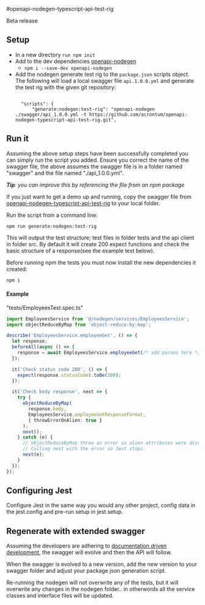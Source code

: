 #openapi-nodegen-typescript-api-test-rig

Beta release

## Setup
- In a new directory `run npm init`
- Add to the dev dependencies [openapi-nodegen](https://www.npmjs.com/package/openapi-nodegen)
  - `npm i --save-dev openapi-nodegen`
- Add the nodegen generate test rig to the `package.json` scripts object. The following will load a local swagger file `api.1.0.0.yml` and generate the test rig with the given git repository:
  ```

    "scripts": {
        "generate:nodegen:test-rig": "openapi-nodegen ./swagger/api_1.0.0.yml -t https://github.com/acrontum/openapi-nodegen-typescript-api-test-rig.git",

  ```

## Run it
Assuming the above setup steps have been successfully completed you can simply run the script you added.
Ensure you correct the name of the swagger file, the above assumes the swagger file is in a folder named "swagger" and the file named "./api_1.0.0.yml".

_**Tip**: you can improve this by referencing the file from an npm package_

If you just want to get a demo up and running, copy the swagger file from [openapi-nodegen-typescript-api-test-rig](https://github.com/acrontum/openapi-nodegen-typescript-api-test-rig.git) to your local folder.

Run the script from a command line:
```
npm run generate:nodegen:test-rig
```

This will output the test structure; test files in folder tests and the api client in folder src.
By default it will create 200 expect functions and check the basic structure of a response(see the example test below).

Before running npm the tests you must now install the new dependencies it created:
```bash
npm i
```


#### Example
"tests/EmployeesTest.spec.ts"
```typescript
import EmployeesService from '@/nodegen/services/EmployeesService';
import objectReduceByMap from 'object-reduce-by-map';

describe('EmployeesService.employeeGet', () => {
  let response;
  beforeAll(async () => {
    response = await EmployeesService.employeeGet(/* add params here */);
  });

  it('Check status code 200', () => {
    expect(response.statusCode).toBe(200);
  });

  it('Check body response', next => {
    try {
      objectReduceByMap(
        response.body,
        EmployeesService.employeeGetResponseFormat,
        { throwErrorOnAlien: true }
      );
      next();
    } catch (e) {
      // objectReduceByMap threw an error so alien attributes were discovered in the api response.
      // Calling next with the error so Jest stops.
      next(e);
    }
  });
});
```

## Configuring Jest

Configure Jest in the same way you would any other project, config data in the jest.config and pre-run setup in jest.setup.

## Regenerate with extended swagger

Assuming the developers are adhering to [documentation driven development](https://gist.github.com/zsup/9434452), the swagger will evolve and then the API will follow.

When the swagger is evolved to a new version, add the new version to your swagger folder and adjust your package json generation script.

Re-running the nodegen will not overwrite any of the tests, but it will overwrite any changes in the nodegen folder.. in otherwords all the service classes and interface files will be updated.

